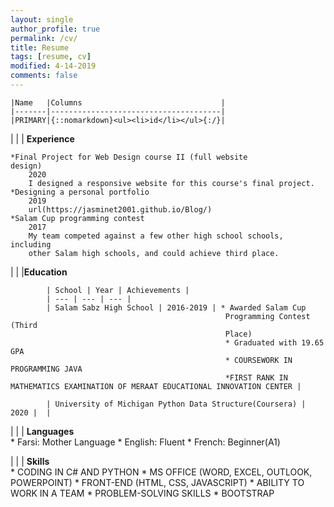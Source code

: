 ```yaml
---
layout: single
author_profile: true
permalink: /cv/
title: Resume
tags: [resume, cv]
modified: 4-14-2019
comments: false
---
```


	|Name   |Columns                               |
	|-------|--------------------------------------|
	|PRIMARY|{::nomarkdown}<ul><li>id</li></ul>{:/}|

|    |    | **Experience**                                                             

	*Final Project for Web Design course II (full website
	design)
		2020
		I designed a responsive website for this course's final project.
	*Designing a personal portfolio
		2019
		url(https://jasminet2001.github.io/Blog/)
	*Salam Cup programming contest
		2017
		My team competed against a few other high school schools, including
		other Salam high schools, and could achieve third place.

|     |    |**Education**                                                               

			| School | Year | Achievements |
			| --- | --- | --- |
			| Salam Sabz High School | 2016-2019 | * Awarded Salam Cup
													Programming Contest (Third
													Place) 
													* Graduated with 19.65 GPA													
													* COURSEWORK IN PROGRAMMING JAVA
													*FIRST RANK IN MATHEMATICS EXAMINATION OF MERAAT EDUCATIONAL INNOVATION CENTER |
													
			| University of Michigan Python Data Structure(Coursera) | 2020 |  |

|    |    | **Languages**   
			* Farsi: Mother Language
			* English: Fluent
			* French: Beginner(A1)

|    |    | **Skills**   
			* CODING IN C# AND PYTHON
			* MS OFFICE (WORD, EXCEL,
			OUTLOOK, POWERPOINT)
			* FRONT-END (HTML, CSS,
			JAVASCRIPT)
			* ABILITY TO WORK IN A TEAM
			* PROBLEM-SOLVING SKILLS
			* BOOTSTRAP